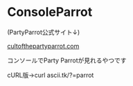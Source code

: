# ConsoleParrot

(PartyParrot公式サイト↓)
<p><a href='https://cultofthepartyparrot.com'>cultofthepartyparrot.com</a></p>
<p>コンソールでParty Parrotが見れるやつです</p>
<p>cURL版→<label>curl ascii.tk/?=parrot</label></p>
